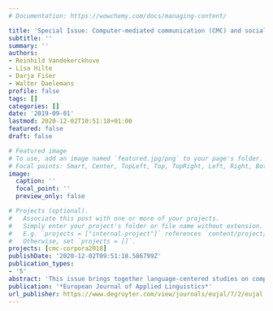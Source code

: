 ```yaml
---
# Documentation: https://wowchemy.com/docs/managing-content/

title: 'Special Issue: Computer-mediated communication (CMC) and social media corpora'
subtitle: ''
summary: ''
authors:
- Reinhild Vandekerckhove
- Lisa Hilte
- Darja Fišer
- Walter Daelemans
profile: false
tags: []
categories: []
date: '2019-09-01'
lastmod: 2020-12-02T10:51:18+01:00
featured: false
draft: false

# Featured image
# To use, add an image named `featured.jpg/png` to your page's folder.
# Focal points: Smart, Center, TopLeft, Top, TopRight, Left, Right, BottomLeft, Bottom, BottomRight.
image:
  caption: ''
  focal_point: ''
  preview_only: false

# Projects (optional).
#   Associate this post with one or more of your projects.
#   Simply enter your project's folder or file name without extension.
#   E.g. `projects = ["internal-project"]` references `content/project/deep-learning/index.md`.
#   Otherwise, set `projects = []`.
projects: [cmc-corpora2018]
publishDate: '2020-12-02T09:51:18.586799Z'
publication_types:
- '5'
abstract: 'This issue brings together language-centered studies on computer-mediated communication (CMC) and social media corpora. Except for Hilte et al., the papers in this thematic issue represent a selection of the papers presented at the 6th Conference on Computer-Mediated Communication and Social Media Corpora, 17th-18th September 2018, University of Antwerp (Belgium). The annual conference series is dedicated to the collection, annotation, processing and exploitation of corpora of computer-mediated communication (CMC) and social media for research in the humanities.'
publication: '*European Journal of Applied Linguistics*'
url_publisher: https://www.degruyter.com/view/journals/eujal/7/2/eujal.7.issue-2.xml
---
```

